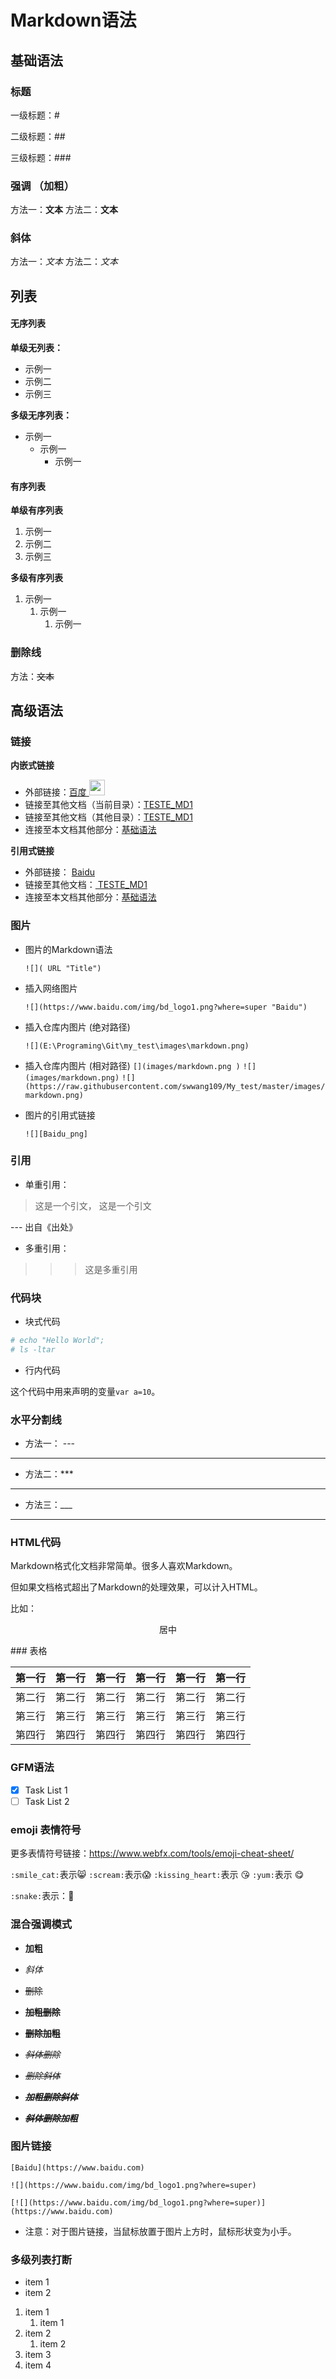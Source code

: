 # Markdown语法

## 基础语法

### 标题

一级标题：#

二级标题：##

三级标题：###

### 强调 （加粗）
方法一：**文本**
方法二：__文本__

### 斜体
方法一：*文本*
方法二：_文本_

## 列表

#### 无序列表

**单级无列表：**

- 示例一
- 示例二
- 示例三

**多级无序列表：**

- 示例一
  - 示例一
    - 示例一

#### 有序列表

**单级有序列表**

1. 示例一
2. 示例二
3. 示例三

**多级有序列表**

1. 示例一
   1. 示例一
      1. 示例一

### 删除线

方法：~~文本~~

## 高级语法

### 链接

**内嵌式链接**

- 外部链接：[百度 <img src="https://www.baidu.com/img/bd_logo1.png?where=super" height="25">](https://www.baidu.com "Baidu")
- 链接至其他文档（当前目录）：[TESTE_MD1](test_md1.md)
- 链接至其他文档（其他目录）：[TESTE_MD1](docs/test_md2.md)
- 连接至本文档其他部分：[基础语法](Markdown.md#有序列表)

**引用式链接**

- 外部链接： [ Baidu ][] 
- 链接至其他文档：[ TESTE_MD1 ][]
- 连接至本文档其他部分：[基础语法][]

### 图片

- 图片的Markdown语法

  `![]( URL "Title")`

- 插入网络图片

  `![](https://www.baidu.com/img/bd_logo1.png?where=super "Baidu")`

- 插入仓库内图片 (绝对路径)

  `![](E:\Programing\Git\my_test\images\markdown.png)`

- 插入仓库内图片 (相对路径)
`[](images/markdown.png )`
`![](images/markdown.png)`
`![](https://raw.githubusercontent.com/swwang109/My_test/master/images/markdown.png)`
- 图片的引用式链接 

  `![][Baidu_png]`

### 引用

- 单重引用：

>这是一个引文， 这是一个引文 

--- 出自《出处》

- 多重引用：

> > > 这是多重引用

### 代码块

- 块式代码

```bash
# echo "Hello World";
# ls -ltar
```

- 行内代码

这个代码中用来声明的变量`var a=10`。


### 水平分割线

- 方法一： ---

---

- 方法二：***

***

- 方法三：___

___

### HTML代码

Markdown格式化文档非常简单。很多人喜欢Markdown。

但如果文档格式超出了Markdown的处理效果，可以计入HTML。

比如：

<p align='center'> 居中</p>
### 表格

| 第一行 | 第一行 | 第一行 | 第一行 | 第一行 | 第一行 |
| :----: | :----: | :----: | :----: | :----: | :----: |
| 第二行 | 第二行 | 第二行 | 第二行 | 第二行 | 第二行 |
| 第三行 | 第三行 | 第三行 | 第三行 | 第三行 | 第三行 |
| 第四行 | 第四行 | 第四行 | 第四行 | 第四行 | 第四行 |

### GFM语法

- [x] Task List 1
- [ ] Task List 2

### emoji 表情符号

更多表情符号链接：https://www.webfx.com/tools/emoji-cheat-sheet/

`:smile_cat:`表示:smile_cat:
`:scream:`表示:scream:
`:kissing_heart:`表示 :kissing_heart:
`:yum:`表示 :yum:

`:snake:`表示：:snake:

### 混合强调模式

- **加粗**
- *斜体*
- ~~删除~~



- **~~加粗删除~~**
- ~~**删除加粗**~~
- *~~斜体删除~~*
- ~~*删除斜体*~~
- ***~~加粗删除斜体~~***
- *~~**斜体删除加粗**~~*



### 图片链接

`[Baidu](https://www.baidu.com)`

`![](https://www.baidu.com/img/bd_logo1.png?where=super)`



`[![](https://www.baidu.com/img/bd_logo1.png?where=super)](https://www.baidu.com)`

- 注意：对于图片链接，当鼠标放置于图片上方时，鼠标形状变为小手。



### 多级列表打断

-  item 1
  - item 2

1. item 1
   1. item 1
2. item 2
   1. item 2
3. item 3
4. item 4





<!--行注释-->

<!--引用时链接-->


[ Baidu ]: https://www.baidu.com
[ TESTE_MD1 ]: test_md1.md
[基础语法]: Markdown.md#有序列表
[Baidu_png]:https://www.baidu.com/img/bd_logo1.png?where=super